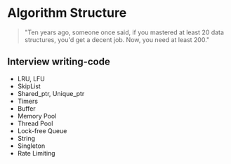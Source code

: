 # Algorithm Structure

> "Ten years ago, someone once said, if you mastered at least 20 data structures, you'd get a decent job. Now, you need at least 200."



## Interview writing-code

+ LRU, LFU
+ SkipList
+ Shared_ptr, Unique_ptr
+ Timers
+ Buffer
+ Memory Pool
+ Thread Pool
+ Lock-free Queue
+ String
+ Singleton
+ Rate Limiting

